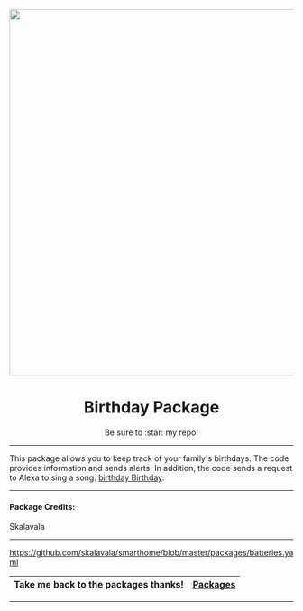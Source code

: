 <p align="center">
  <img src="https://raw.githubusercontent.com/abeksis/My-HomeAssistant-Config/master/HA_Pictures/Images_for_packages/Birthday.png" width="650"/>
</p>
<h1 align="center">Birthday Package</h1>
<p align="center">Be sure to :star: my repo!</p>
<hr *** </hr>

This package allows you to keep track of your family's birthdays. The code provides information and sends alerts. In addition, the code sends a request to Alexa to sing a song. [birthday Birthday](https://github.com/skalavala/smarthome/blob/master/packages/birthday.yaml).

<hr --- </hr> 

<h4 align="left">Package Credits:</h4>
Skalavala 


<hr --- </hr>

https://github.com/skalavala/smarthome/blob/master/packages/batteries.yaml


| Take me back to the packages thanks!| [Packages](https://github.com/abeksis/My-HomeAssistant-Config/tree/master/HomeAssistant_File/packages) | 
| --- | --- |

<hr --- </hr>
